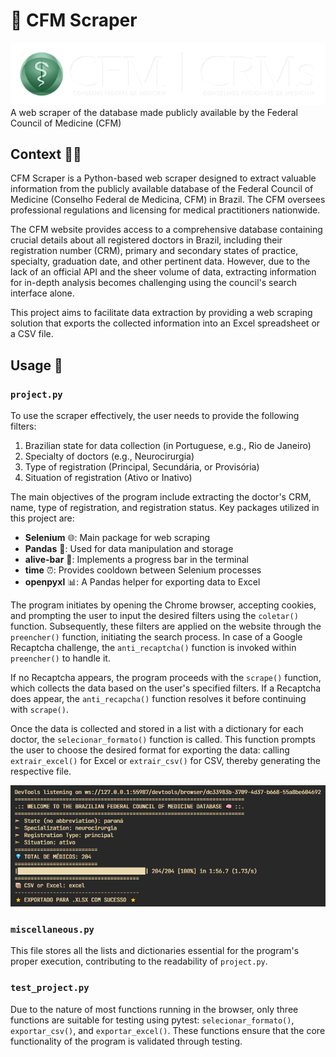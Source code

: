 # 🤖 CFM Scraper

<img src="img/cfm_crms.png" alt="CFM Logo" width="600"/>
A web scraper of the database made publicly available by the Federal Council of Medicine (CFM)

## Context 🕵️‍♂️
CFM Scraper is a Python-based web scraper designed to extract valuable information from the publicly available database of the Federal Council of Medicine (Conselho Federal de Medicina, CFM) in Brazil. The CFM oversees professional regulations and licensing for medical practitioners nationwide.

The CFM website provides access to a comprehensive database containing crucial details about all registered doctors in Brazil, including their registration number (CRM), primary and secondary states of practice, specialty, graduation date, and other pertinent data. However, due to the lack of an official API and the sheer volume of data, extracting information for in-depth analysis becomes challenging using the council's search interface alone.

This project aims to facilitate data extraction by providing a web scraping solution that exports the collected information into an Excel spreadsheet or a CSV file.

## Usage 🚀
### `project.py`

To use the scraper effectively, the user needs to provide the following filters:
1. Brazilian state for data collection (in Portuguese, e.g., Rio de Janeiro)
2. Specialty of doctors (e.g., Neurocirurgia)
3. Type of registration (Principal, Secundária, or Provisória)
4. Situation of registration (Ativo or Inativo)

The main objectives of the program include extracting the doctor's CRM, name, type of registration, and registration status. Key packages utilized in this project are:
- **Selenium** 🌐: Main package for web scraping
- **Pandas** 🐼: Used for data manipulation and storage
- **alive-bar** 🔄: Implements a progress bar in the terminal
- **time** ⏰: Provides cooldown between Selenium processes
- **openpyxl** 📊: A Pandas helper for exporting data to Excel

The program initiates by opening the Chrome browser, accepting cookies, and prompting the user to input the desired filters using the `coletar()` function. Subsequently, these filters are applied on the website through the `preencher()` function, initiating the search process. In case of a Google Recaptcha challenge, the `anti_recaptcha()` function is invoked within `preencher()` to handle it.

If no Recaptcha appears, the program proceeds with the `scrape()` function, which collects the data based on the user's specified filters. If a Recaptcha does appear, the `anti_recapcha()` function resolves it before continuing with `scrape()`.

Once the data is collected and stored in a list with a dictionary for each doctor, the `selecionar_formato()` function is called. This function prompts the user to choose the desired format for exporting the data: calling `extrair_excel()` for Excel or `extrair_csv()` for CSV, thereby generating the respective file.

<img src="img/cli_sample.png" alt="CLI Sample" width="900"/>

### `miscellaneous.py`
This file stores all the lists and dictionaries essential for the program's proper execution, contributing to the readability of `project.py`.

### `test_project.py`
Due to the nature of most functions running in the browser, only three functions are suitable for testing using pytest: `selecionar_formato()`, `exportar_csv()`, and `exportar_excel()`. These functions ensure that the core functionality of the program is validated through testing.
